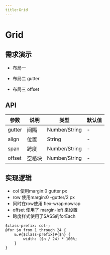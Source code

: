 ```yaml
---
title:Grid
---
```


# Grid

## 需求演示

- 布局一 

<ClientOnly>
   <grid-demo1></grid-demo1>
</ClientOnly>

- 布局二 gutter

<ClientOnly>
   <grid-demo2></grid-demo2>
</ClientOnly>

- 布局三 offset

<ClientOnly>
   <grid-demo3></grid-demo3>
</ClientOnly>

## API

| 参数   | 说明   | 类型  | 默认值 |
| -------- | -------- | ------- | ------ |
| gutter | 间隔 | Number/String  | -  |
| align     | 位置 | String  | -      |
| span | 跨度 | Number/String  | -  |
| offset  | 空格块 | Number/String  | -   |

## 实现逻辑

- col 使用margin:0  gutter px
- row 使用margin:0 -gutter/2 px
- 同时在row使用 flex-wrap:nowrap
- offset 使用了 margin-left 来设置
- 跨度样式使用了SASS的forEach

```angular2html
$class-prefix: col-;
@for $n from 1 through 24 {
    &.#{$class-prefix}#{$n} {
        width: ($n / 24) * 100%;
    }
}
```
